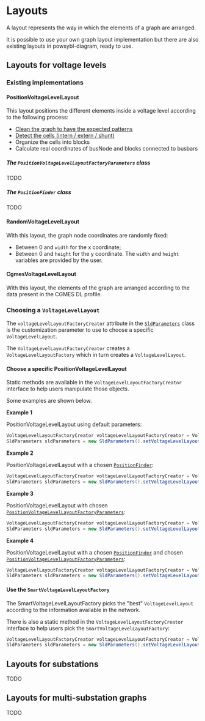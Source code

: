 # Layouts

A layout represents the way in which the elements of a graph are arranged.

It is possible to use your own graph layout implementation but there are also existing layouts in powsybl-diagram, ready to use.


## Layouts for voltage levels

### Existing implementations

#### PositionVoltageLevelLayout

This layout positions the different elements inside a voltage level according to the following process:

- [Clean the graph to have the expected patterns](graphRefiner.md)
- [Detect the cells (intern / extern / shunt)](cellDetector.md)
- Organize the cells into blocks
- Calculate real coordinates of busNode and blocks connected to busbars

##### The `PositionVoltageLevelLayoutFactoryParameters` class
TODO

##### The `PositionFinder` class
TODO

#### RandomVoltageLevelLayout

With this layout, the graph node coordinates are randomly fixed:
- Between 0 and `width` for the x coordinate;
- Between 0 and `height` for the y coordinate.
The `width` and `height` variables are provided by the user.

#### CgmesVoltageLevelLayout

With this layout, the elements of the graph are arranged according to the data present in the CGMES DL profile.

### Choosing a `VoltageLevelLayout`

The `voltageLevelLayoutFactoryCreator` attribute in the [`SldParameters`](../sld_parameters.md) class is the customization parameter to use to choose a specific `VoltageLevelLayout`.

The `VoltageLevelLayoutFactoryCreator` creates a `VoltageLevelLayoutFactory` which in turn creates a `VoltageLevelLayout`.

#### Choose a specific PositionVoltageLevelLayout

Static methods are available in the `VoltageLevelLayoutFactoryCreator` interface to help users manipulate those objects.

Some examples are shown below.

__Example 1__

PositionVoltageLevelLayout using default parameters:

```java
VoltageLevelLayoutFactoryCreator voltageLevelLayoutFactoryCreator = VoltageLevelLayoutFactoryCreator.newPositionVoltageLevelLayoutFactoryCreator();
SldParameters sldParameters = new SldParameters().setVoltageLevelLayoutFactoryCreator(voltageLevelLayoutFactoryCreator);
```

__Example 2__

PositionVoltageLevelLayout with a chosen [`PositionFinder`](#the-positionfinder-class):

```java
VoltageLevelLayoutFactoryCreator voltageLevelLayoutFactoryCreator = VoltageLevelLayoutFactoryCreator.newPositionVoltageLevelLayoutFactoryCreator(positionFinder);
SldParameters sldParameters = new SldParameters().setVoltageLevelLayoutFactoryCreator(voltageLevelLayoutFactoryCreator);
```

__Example 3__

PositionVoltageLevelLayout with chosen [`PositionVoltageLevelLayoutFactoryParameters`](#the-positionvoltagelevellayoutfactoryparameters-class):

```java
VoltageLevelLayoutFactoryCreator voltageLevelLayoutFactoryCreator = VoltageLevelLayoutFactoryCreator.newPositionVoltageLevelLayoutFactoryCreator(positionVoltageLevelLayoutFactoryParameters);
SldParameters sldParameters = new SldParameters().setVoltageLevelLayoutFactoryCreator(voltageLevelLayoutFactoryCreator);
```

__Example 4__

PositionVoltageLevelLayout with a chosen [`PositionFinder`](#the-positionfinder-class) and chosen [`PositionVoltageLevelLayoutFactoryParameters`](#the-positionvoltagelevellayoutfactoryparameters-class):

```java
VoltageLevelLayoutFactoryCreator voltageLevelLayoutFactoryCreator = VoltageLevelLayoutFactoryCreator.newPositionVoltageLevelLayoutFactoryCreator(positionFinder, positionVoltageLevelLayoutFactoryParameters);
SldParameters sldParameters = new SldParameters().setVoltageLevelLayoutFactoryCreator(voltageLevelLayoutFactoryCreator);
```

#### Use the `SmartVoltageLevelLayoutFactory`

The SmartVoltageLevelLayoutFactory picks the "best" `VoltageLevelLayout` according to the information available in the network.

There is also a static method in the `VoltageLevelLayoutFactoryCreator` interface to help users pick the `SmartVoltageLevelLayoutFactory`:

```java
VoltageLevelLayoutFactoryCreator voltageLevelLayoutFactoryCreator = VoltageLevelLayoutFactoryCreator.newSmartVoltageLevelLayoutFactoryCreator();
SldParameters sldParameters = new SldParameters().setVoltageLevelLayoutFactoryCreator(voltageLevelLayoutFactoryCreator);
```

## Layouts for substations
TODO

## Layouts for multi-substation graphs
TODO